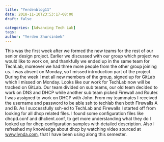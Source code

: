 ```yaml
---
title: "Yerdenblog11"
date: 2018-11-10T23:53:17-08:00
draft: false

categories: [Advancing Tech Lab]
tags:
author: "Yerden Zhursinbek"
---
```

This was the first week after we formed the new teams for the rest of our senior design project. Earlier we discussed with our group which project we would like to work on, and thankfully we ended up in the same team for TechLab, moreover we had three more people from the other group joining us. I was absent on Monday, so I missed introduction part of the project. During the week I met all new members of the group, signed up for GitLab which I missed on Monday. Looks like our work for TechLab now will be tracked on GitLab.
Our team divided on sub teams, our old team decided to work on DNS and DHCP while another sub team picked Firewall and Router. I was assigned to work on DHCP with John. From my teammates I received the username and password to be able ssh to techlab then both Firewalls A and B. As I successfully ssh-ed to TechLab and Firewalls I started off from looking for all dhcp related files.
I found some configuration files like dhcpd.conf and dhclient.conf, to get more understanding what they do I looked up for dhcp configuration samples with detailed description. Also I refreshed my knowledge about dhcp by watching video sourced at www.lynda.com, that I have been using along this semester.  
